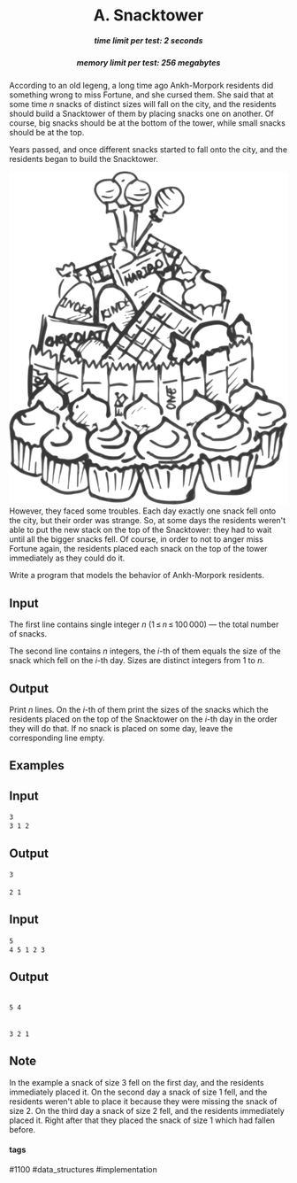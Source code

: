 <h1 style='text-align: center;'> A. Snacktower</h1>

<h5 style='text-align: center;'>time limit per test: 2 seconds</h5>
<h5 style='text-align: center;'>memory limit per test: 256 megabytes</h5>

According to an old legeng, a long time ago Ankh-Morpork residents did something wrong to miss Fortune, and she cursed them. She said that at some time *n* snacks of distinct sizes will fall on the city, and the residents should build a Snacktower of them by placing snacks one on another. Of course, big snacks should be at the bottom of the tower, while small snacks should be at the top.

Years passed, and once different snacks started to fall onto the city, and the residents began to build the Snacktower.

 ![](images/7ee9498f791df8933469b1b0265e1fe0084aa740.png) However, they faced some troubles. Each day exactly one snack fell onto the city, but their order was strange. So, at some days the residents weren't able to put the new stack on the top of the Snacktower: they had to wait until all the bigger snacks fell. Of course, in order to not to anger miss Fortune again, the residents placed each snack on the top of the tower immediately as they could do it.

Write a program that models the behavior of Ankh-Morpork residents.

## Input

The first line contains single integer *n* (1 ≤ *n* ≤ 100 000) — the total number of snacks.

The second line contains *n* integers, the *i*-th of them equals the size of the snack which fell on the *i*-th day. Sizes are distinct integers from 1 to *n*. 

## Output

Print *n* lines. On the *i*-th of them print the sizes of the snacks which the residents placed on the top of the Snacktower on the *i*-th day in the order they will do that. If no snack is placed on some day, leave the corresponding line empty.

## Examples

## Input


```
3  
3 1 2  

```
## Output


```
3  
   
2 1
```
## Input


```
5  
4 5 1 2 3  

```
## Output


```
   
5 4  
   
   
3 2 1  

```
## Note

In the example a snack of size 3 fell on the first day, and the residents immediately placed it. On the second day a snack of size 1 fell, and the residents weren't able to place it because they were missing the snack of size 2. On the third day a snack of size 2 fell, and the residents immediately placed it. Right after that they placed the snack of size 1 which had fallen before.



#### tags 

#1100 #data_structures #implementation 